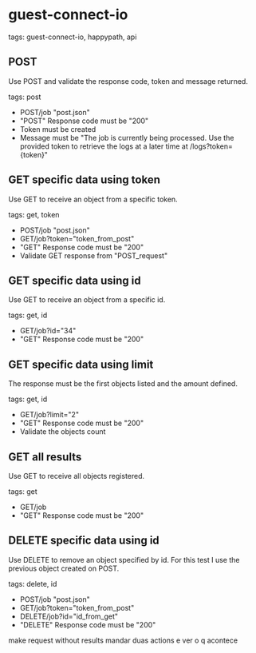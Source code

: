 # guest-connect-io

tags: guest-connect-io, happypath, api

## POST 

Use POST and validate the response code, token and message returned.

tags: post

* POST/job "post.json"
* "POST" Response code must be "200"
* Token must be created
* Message must be "The job is currently being processed. Use the provided token to retrieve the logs at a later time at /logs?token={token}"


## GET specific data using token

Use GET to receive an object from a specific token.

tags: get, token

* POST/job "post.json"
* GET/job?token="token_from_post"
* "GET" Response code must be "200"
* Validate GET response from "POST_request"


## GET specific data using id

Use GET to receive an object from a specific id.

tags: get, id

* GET/job?id="34"
* "GET" Response code must be "200"


## GET specific data using limit

The response must be the first objects listed and the amount defined. 

tags: get, id

* GET/job?limit="2"
* "GET" Response code must be "200"
* Validate the objects count


## GET all results

Use GET to receive all objects registered.

tags: get

* GET/job
* "GET" Response code must be "200"



## DELETE specific data using id

Use DELETE to remove an object specified by id. 
For this test I use the previous object created on POST.

tags: delete, id

* POST/job "post.json"
* GET/job?token="token_from_post"
* DELETE/job?id="id_from_get"
* "DELETE" Response code must be "200"





make request without results
mandar duas actions e ver o q acontece
